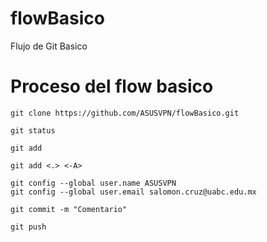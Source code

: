 # flowBasico
Flujo de Git Basico

# Proceso del flow basico
```
git clone https://github.com/ASUSVPN/flowBasico.git
```

```
git status
```

```
git add
```

```
git add <.> <-A>
```

```
git config --global user.name ASUSVPN
git config --global user.email salomon.cruz@uabc.edu.mx
```

```
git commit -m "Comentario"
```

```
git push
```